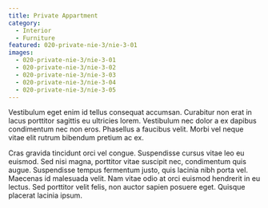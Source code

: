 ```yaml
---
title: Private Appartment
category:
  - Interior
  - Furniture
featured: 020-private-nie-3/nie-3-01
images:
  - 020-private-nie-3/nie-3-01
  - 020-private-nie-3/nie-3-02
  - 020-private-nie-3/nie-3-03
  - 020-private-nie-3/nie-3-04
  - 020-private-nie-3/nie-3-05
---
```


Vestibulum eget enim id tellus consequat accumsan. Curabitur non erat in lacus porttitor sagittis eu ultricies lorem. Vestibulum nec dolor a ex dapibus condimentum nec non eros. Phasellus a faucibus velit. Morbi vel neque vitae elit rutrum bibendum pretium ac ex.

Cras gravida tincidunt orci vel congue. Suspendisse cursus vitae leo eu euismod. Sed nisi magna, porttitor vitae suscipit nec, condimentum quis augue. Suspendisse tempus fermentum justo, quis lacinia nibh porta vel. Maecenas id malesuada velit. Nam vitae odio at orci euismod hendrerit in eu lectus. Sed porttitor velit felis, non auctor sapien posuere eget. Quisque placerat lacinia ipsum.